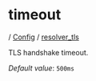 # timeout

/ [Config](../..) / [resolver_tls](..) 

TLS handshake timeout.

*Default value*: `500ms`
